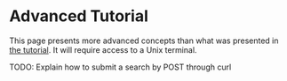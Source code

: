 # Advanced Tutorial

This page presents more advanced concepts than what was presented in [the tutorial](tutorial.md).  It will require access to a Unix terminal.

TODO:  Explain how to submit a search by POST through curl
